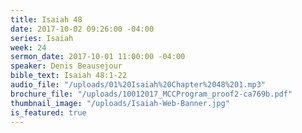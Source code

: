 ```yaml
---
title: Isaiah 48
date: 2017-10-02 09:26:00 -04:00
series: Isaiah
week: 24
sermon_date: 2017-10-01 11:00:00 -04:00
speaker: Denis Beausejour
bible_text: Isaiah 48:1-22
audio_file: "/uploads/01%20Isaiah%20Chapter%2048%201.mp3"
brochure_file: "/uploads/10012017_MCCProgram_proof2-ca769b.pdf"
thumbnail_image: "/uploads/Isaiah-Web-Banner.jpg"
is_featured: true
---
```


